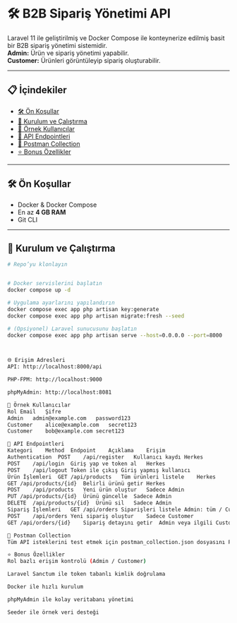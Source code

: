 # 🛠️ B2B Sipariş Yönetimi API

Laravel 11 ile geliştirilmiş ve Docker Compose ile konteynerize edilmiş basit bir B2B sipariş yönetimi sistemidir.  
**Admin:** Ürün ve sipariş yönetimi yapabilir.  
**Customer:** Ürünleri görüntüleyip sipariş oluşturabilir.

---

## 📋 İçindekiler

- [🛠️ Ön Koşullar](#ön-koşullar)
- [🚀 Kurulum ve Çalıştırma](#kurulum-ve-çalıştırma)
- [👥 Örnek Kullanıcılar](#örnek-kullanıcılar)
- [📌 API Endpointleri](#api-endpointleri)
- [📂 Postman Collection](#postman-collection)
- [⭐ Bonus Özellikler](#bonus-özellikler)

---

## 🛠️ Ön Koşullar

- Docker & Docker Compose
- En az **4 GB RAM**
- Git CLI

---

## 🚀 Kurulum ve Çalıştırma

```bash
# Repo’yu klonlayın


# Docker servislerini başlatın
docker compose up -d

# Uygulama ayarlarını yapılandırın
docker compose exec app php artisan key:generate
docker compose exec app php artisan migrate:fresh --seed

# (Opsiyonel) Laravel sunucusunu başlatın
docker compose exec app php artisan serve --host=0.0.0.0 --port=8000



🌐 Erişim Adresleri
API: http://localhost:8000/api

PHP-FPM: http://localhost:9000

phpMyAdmin: http://localhost:8081

👥 Örnek Kullanıcılar
Rol	Email	Şifre
Admin	admin@example.com	password123
Customer	alice@example.com	secret123
Customer	bob@example.com	secret123

📌 API Endpointleri
Kategori	Method	Endpoint	Açıklama	Erişim
Authentication	POST	/api/register	Kullanıcı kaydı	Herkes
POST	/api/login	Giriş yap ve token al	Herkes
POST	/api/logout	Token ile çıkış	Giriş yapmış kullanıcı
Ürün İşlemleri	GET	/api/products	Tüm ürünleri listele	Herkes
GET	/api/products/{id}	Belirli ürünü getir	Herkes
POST	/api/products	Yeni ürün oluştur	Sadece Admin
PUT	/api/products/{id}	Ürünü güncelle	Sadece Admin
DELETE	/api/products/{id}	Ürünü sil	Sadece Admin
Sipariş İşlemleri	GET	/api/orders	Siparişleri listele	Admin: tüm / Customer: kendi
POST	/api/orders	Yeni sipariş oluştur	Sadece Customer
GET	/api/orders/{id}	Sipariş detayını getir	Admin veya ilgili Customer

📂 Postman Collection
Tüm API isteklerini test etmek için postman_collection.json dosyasını Postman’e import edebilirsiniz.

⭐ Bonus Özellikler
Rol bazlı erişim kontrolü (Admin / Customer)

Laravel Sanctum ile token tabanlı kimlik doğrulama

Docker ile hızlı kurulum

phpMyAdmin ile kolay veritabanı yönetimi

Seeder ile örnek veri desteği

